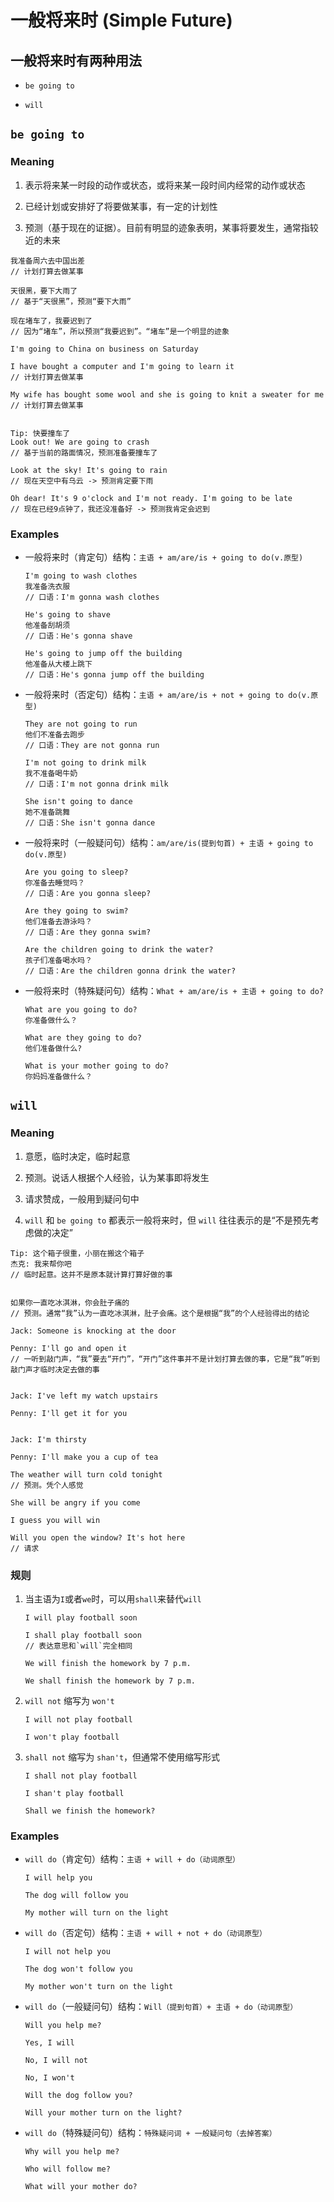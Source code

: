 # 一般将来时 (Simple Future)

## 一般将来时有两种用法

- `be going to`

- `will`

## `be going to`

### Meaning

1. 表示将来某一时段的动作或状态，或将来某一段时间内经常的动作或状态

2. 已经计划或安排好了将要做某事，有一定的计划性

3. 预测（基于现在的证据）。目前有明显的迹象表明，某事将要发生，通常指较近的未来

```
我准备周六去中国出差
// 计划打算去做某事

天很黑，要下大雨了
// 基于“天很黑”，预测“要下大雨”

现在堵车了，我要迟到了
// 因为“堵车”，所以预测“我要迟到”。“堵车”是一个明显的迹象
```

```
I'm going to China on business on Saturday

I have bought a computer and I'm going to learn it
// 计划打算去做某事

My wife has bought some wool and she is going to knit a sweater for me
// 计划打算去做某事


Tip: 快要撞车了
Look out! We are going to crash
// 基于当前的路面情况，预测准备要撞车了

Look at the sky! It's going to rain
// 现在天空中有乌云 -> 预测肯定要下雨

Oh dear! It's 9 o'clock and I'm not ready. I'm going to be late
// 现在已经9点钟了，我还没准备好 -> 预测我肯定会迟到
```

### Examples

- 一般将来时（肯定句）结构：`主语 + am/are/is + going to do(v.原型)`

  ```
  I'm going to wash clothes
  我准备洗衣服
  // 口语：I'm gonna wash clothes

  He's going to shave
  他准备刮胡须
  // 口语：He's gonna shave

  He's going to jump off the building
  他准备从大楼上跳下
  // 口语：He's gonna jump off the building
  ```

- 一般将来时（否定句）结构：`主语 + am/are/is + not + going to do(v.原型)`

  ```
  They are not going to run
  他们不准备去跑步
  // 口语：They are not gonna run

  I'm not going to drink milk
  我不准备喝牛奶
  // 口语：I'm not gonna drink milk

  She isn't going to dance
  她不准备跳舞
  // 口语：She isn't gonna dance
  ```

- 一般将来时（一般疑问句）结构：`am/are/is(提到句首) + 主语 + going to do(v.原型)`

  ```
  Are you going to sleep?
  你准备去睡觉吗？
  // 口语：Are you gonna sleep?

  Are they going to swim?
  他们准备去游泳吗？
  // 口语：Are they gonna swim?

  Are the children going to drink the water?
  孩子们准备喝水吗？
  // 口语：Are the children gonna drink the water?
  ```

- 一般将来时（特殊疑问句）结构：`What + am/are/is + 主语 + going to do?`

  ```
  What are you going to do?
  你准备做什么？

  What are they going to do?
  他们准备做什么?

  What is your mother going to do?
  你妈妈准备做什么？
  ```

## `will`

### Meaning

1. 意愿，临时决定，临时起意

2. 预测。说话人根据个人经验，认为某事即将发生

3. 请求赞成，一般用到疑问句中

4. `will` 和 `be going to` 都表示一般将来时，但 `will` 往往表示的是“不是预先考虑做的决定”

```
Tip: 这个箱子很重，小丽在搬这个箱子
杰克: 我来帮你吧
// 临时起意。这并不是原本就计算打算好做的事


如果你一直吃冰淇淋，你会肚子痛的
// 预测。通常“我”认为一直吃冰淇淋，肚子会痛。这个是根据“我”的个人经验得出的结论
```

```
Jack: Someone is knocking at the door

Penny: I'll go and open it
// 一听到敲门声，“我”要去“开门”，“开门”这件事并不是计划打算去做的事，它是“我”听到敲门声才临时决定去做的事


Jack: I've left my watch upstairs

Penny: I'll get it for you


Jack: I'm thirsty

Penny: I'll make you a cup of tea
```

```
The weather will turn cold tonight
// 预测。凭个人感觉

She will be angry if you come

I guess you will win
```

```
Will you open the window? It's hot here
// 请求
```

### 规则

1. 当主语为`I`或者`we`时，可以用`shall`来替代`will`

   ```
   I will play football soon

   I shall play football soon
   // 表达意思和`will`完全相同

   We will finish the homework by 7 p.m.

   We shall finish the homework by 7 p.m.
   ```

2. `will not` 缩写为 `won't`

   ```
   I will not play football

   I won't play football
   ```

3. `shall not` 缩写为 `shan't`，但通常不使用缩写形式

   ```
   I shall not play football

   I shan't play football

   Shall we finish the homework?
   ```

### Examples

- `will do`（肯定句）结构：`主语 + will + do（动词原型）`

  ```
  I will help you

  The dog will follow you

  My mother will turn on the light
  ```

- `will do`（否定句）结构：`主语 + will + not + do（动词原型）`

  ```
  I will not help you

  The dog won't follow you

  My mother won't turn on the light
  ```

- `will do`（一般疑问句）结构：`Will（提到句首）+ 主语 + do（动词原型）`

  ```
  Will you help me?

  Yes, I will

  No, I will not

  No, I won't

  Will the dog follow you?

  Will your mother turn on the light?
  ```

- `will do`（特殊疑问句）结构：`特殊疑问词 + 一般疑问句（去掉答案）`

  ```
  Why will you help me?

  Who will follow me?

  What will your mother do?
  ```
